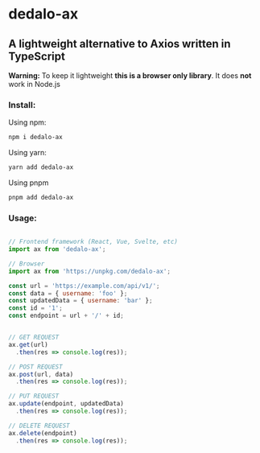 # dedalo-ax

## A lightweight alternative to Axios written in TypeScript

**Warning:** To keep it lightweight **this is a browser only library**. It does **not** work in Node.js

### Install:

Using npm:

```sh
npm i dedalo-ax
```
Using yarn:

```sh
yarn add dedalo-ax
```
Using pnpm

```sh
pnpm add dedalo-ax
```

### Usage:

```js

// Frontend framework (React, Vue, Svelte, etc)
import ax from 'dedalo-ax';

// Browser
import ax from 'https://unpkg.com/dedalo-ax';

const url = 'https://example.com/api/v1/';
const data = { username: 'foo' };
const updatedData = { username: 'bar' };
const id = '1';
const endpoint = url + '/' + id;


// GET REQUEST
ax.get(url)
  .then(res => console.log(res));

// POST REQUEST
ax.post(url, data)
  .then(res => console.log(res));

// PUT REQUEST
ax.update(endpoint, updatedData)
  .then(res => console.log(res));

// DELETE REQUEST
ax.delete(endpoint)
  .then(res => console.log(res));
```

